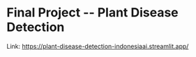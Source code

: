 # Final Project -- Plant Disease Detection

Link: https://plant-disease-detection-indonesiaai.streamlit.app/
